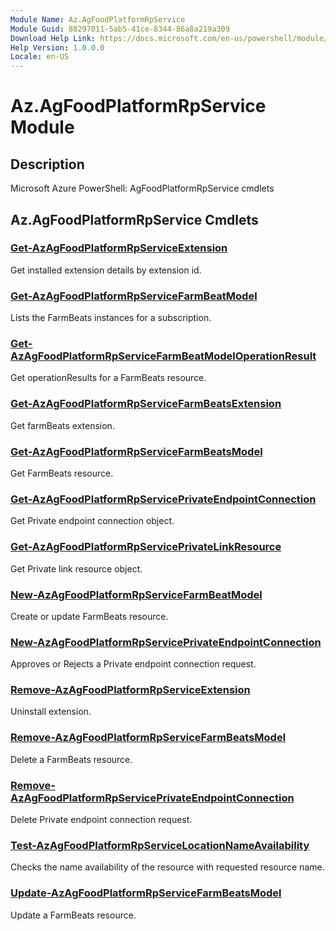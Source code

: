 ```yaml
---
Module Name: Az.AgFoodPlatformRpService
Module Guid: 88297011-5ab5-41ce-8344-86a8a219a309
Download Help Link: https://docs.microsoft.com/en-us/powershell/module/az.agfoodplatformrpservice
Help Version: 1.0.0.0
Locale: en-US
---
```


# Az.AgFoodPlatformRpService Module
## Description
Microsoft Azure PowerShell: AgFoodPlatformRpService cmdlets

## Az.AgFoodPlatformRpService Cmdlets
### [Get-AzAgFoodPlatformRpServiceExtension](Get-AzAgFoodPlatformRpServiceExtension.md)
Get installed extension details by extension id.

### [Get-AzAgFoodPlatformRpServiceFarmBeatModel](Get-AzAgFoodPlatformRpServiceFarmBeatModel.md)
Lists the FarmBeats instances for a subscription.

### [Get-AzAgFoodPlatformRpServiceFarmBeatModelOperationResult](Get-AzAgFoodPlatformRpServiceFarmBeatModelOperationResult.md)
Get operationResults for a FarmBeats resource.

### [Get-AzAgFoodPlatformRpServiceFarmBeatsExtension](Get-AzAgFoodPlatformRpServiceFarmBeatsExtension.md)
Get farmBeats extension.

### [Get-AzAgFoodPlatformRpServiceFarmBeatsModel](Get-AzAgFoodPlatformRpServiceFarmBeatsModel.md)
Get FarmBeats resource.

### [Get-AzAgFoodPlatformRpServicePrivateEndpointConnection](Get-AzAgFoodPlatformRpServicePrivateEndpointConnection.md)
Get Private endpoint connection object.

### [Get-AzAgFoodPlatformRpServicePrivateLinkResource](Get-AzAgFoodPlatformRpServicePrivateLinkResource.md)
Get Private link resource object.

### [New-AzAgFoodPlatformRpServiceFarmBeatModel](New-AzAgFoodPlatformRpServiceFarmBeatModel.md)
Create or update FarmBeats resource.

### [New-AzAgFoodPlatformRpServicePrivateEndpointConnection](New-AzAgFoodPlatformRpServicePrivateEndpointConnection.md)
Approves or Rejects a Private endpoint connection request.

### [Remove-AzAgFoodPlatformRpServiceExtension](Remove-AzAgFoodPlatformRpServiceExtension.md)
Uninstall extension.

### [Remove-AzAgFoodPlatformRpServiceFarmBeatsModel](Remove-AzAgFoodPlatformRpServiceFarmBeatsModel.md)
Delete a FarmBeats resource.

### [Remove-AzAgFoodPlatformRpServicePrivateEndpointConnection](Remove-AzAgFoodPlatformRpServicePrivateEndpointConnection.md)
Delete Private endpoint connection request.

### [Test-AzAgFoodPlatformRpServiceLocationNameAvailability](Test-AzAgFoodPlatformRpServiceLocationNameAvailability.md)
Checks the name availability of the resource with requested resource name.

### [Update-AzAgFoodPlatformRpServiceFarmBeatsModel](Update-AzAgFoodPlatformRpServiceFarmBeatsModel.md)
Update a FarmBeats resource.

